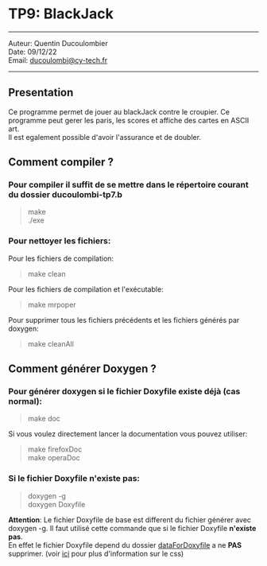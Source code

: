 # TP9: BlackJack
 
---

Auteur: Quentin Ducoulombier  
Date: 09/12/22  
Email: ducoulombi@cy-tech.fr

---

## Presentation

Ce programme permet de jouer au blackJack contre le croupier. Ce programme peut gerer les paris, les scores et affiche des cartes en ASCII art.  
Il est egalement possible d'avoir l'assurance et de doubler.  

## Comment compiler ?

### Pour compiler il suffit de se mettre dans le répertoire courant du dossier ducoulombi-tp7.b

> make  
> ./exe

### Pour nettoyer les fichiers:

Pour les fichiers de compilation:  
> make clean  

Pour les fichiers de compilation et l'exécutable:
> make mrpoper  

Pour supprimer tous les fichiers précédents et les fichiers générés par doxygen:    
> make cleanAll  

## Comment générer Doxygen ?

### Pour générer doxygen si le fichier Doxyfile existe déjà **(cas normal)**:

> make doc  

Si vous voulez directement lancer la documentation vous pouvez utiliser:  
> make firefoxDoc  
> make operaDoc

### Si le fichier Doxyfile n'existe pas: 

> doxygen -g  
> doxygen Doxyfile

**Attention**: Le fichier Doxyfile de base est different du fichier générer avec doxygen -g. Il faut utilisé cette commande que si le fichier Doxyfile **n'existe pas**.  
En effet le fichier Doxyfile depend du dossier [dataForDoxyfile](../dataForDoxyfile/) a ne **PAS** supprimer. (voir [ici](https://jothepro.github.io/doxygen-awesome-css/md_docs_extensions.html) pour plus d'information sur le css)

